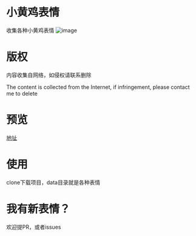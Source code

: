 # 小黄鸡表情
收集各种小黄鸡表情
![image](./data/ae57242ff3bbab5a836a7c63193648dc.gif)

# 版权
内容收集自网络，如侵权请联系删除

The content is collected from the Internet, if infringement, please contact me to delete

# 预览
[地址](./preview.md)

# 使用
clone下载项目，data目录就是各种表情

# 我有新表情？
欢迎提PR，或者issues
